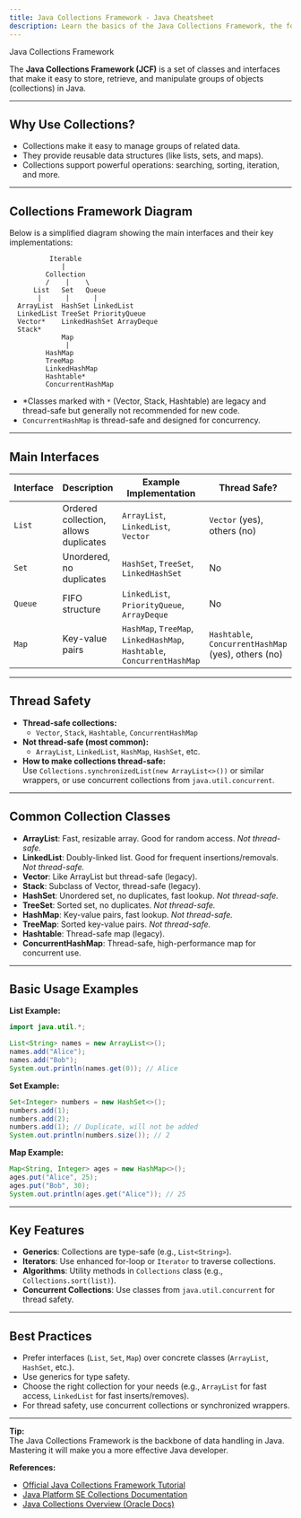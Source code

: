```yaml
---
title: Java Collections Framework - Java Cheatsheet
description: Learn the basics of the Java Collections Framework, the foundation for working with groups of objects in Java.
---
```


<base-title :title="frontmatter.title" :description="frontmatter.description">
Java Collections Framework
</base-title>

The **Java Collections Framework (JCF)** is a set of classes and interfaces that make it easy to store, retrieve, and manipulate groups of objects (collections) in Java.

---

## Why Use Collections?

- Collections make it easy to manage groups of related data.
- They provide reusable data structures (like lists, sets, and maps).
- Collections support powerful operations: searching, sorting, iteration, and more.

---

## Collections Framework Diagram

Below is a simplified diagram showing the main interfaces and their key implementations:

```
          Iterable
             |
         Collection
         /    |    \
      List   Set   Queue
       |      |      |
  ArrayList  HashSet LinkedList
  LinkedList TreeSet PriorityQueue
  Vector*    LinkedHashSet ArrayDeque
  Stack*     
             Map
              |
         HashMap
         TreeMap
         LinkedHashMap
         Hashtable*
         ConcurrentHashMap
```
- *Classes marked with `*` (Vector, Stack, Hashtable) are legacy and thread-safe but generally not recommended for new code.
- `ConcurrentHashMap` is thread-safe and designed for concurrency.

---

## Main Interfaces

| Interface | Description                        | Example Implementation      | Thread Safe?         |
|-----------|------------------------------------|----------------------------|----------------------|
| `List`    | Ordered collection, allows duplicates | `ArrayList`, `LinkedList`, `Vector` | `Vector` (yes), others (no) |
| `Set`     | Unordered, no duplicates           | `HashSet`, `TreeSet`, `LinkedHashSet` | No                   |
| `Queue`   | FIFO structure                     | `LinkedList`, `PriorityQueue`, `ArrayDeque` | No                   |
| `Map`     | Key-value pairs                    | `HashMap`, `TreeMap`, `LinkedHashMap`, `Hashtable`, `ConcurrentHashMap` | `Hashtable`, `ConcurrentHashMap` (yes), others (no) |

---

## Thread Safety

- **Thread-safe collections:**  
  - `Vector`, `Stack`, `Hashtable`, `ConcurrentHashMap`
- **Not thread-safe (most common):**  
  - `ArrayList`, `LinkedList`, `HashMap`, `HashSet`, etc.
- **How to make collections thread-safe:**  
  Use `Collections.synchronizedList(new ArrayList<>())` or similar wrappers, or use concurrent collections from `java.util.concurrent`.

---

## Common Collection Classes

- **ArrayList**: Fast, resizable array. Good for random access. *Not thread-safe.*
- **LinkedList**: Doubly-linked list. Good for frequent insertions/removals. *Not thread-safe.*
- **Vector**: Like ArrayList but thread-safe (legacy).
- **Stack**: Subclass of Vector, thread-safe (legacy).
- **HashSet**: Unordered set, no duplicates, fast lookup. *Not thread-safe.*
- **TreeSet**: Sorted set, no duplicates. *Not thread-safe.*
- **HashMap**: Key-value pairs, fast lookup. *Not thread-safe.*
- **TreeMap**: Sorted key-value pairs. *Not thread-safe.*
- **Hashtable**: Thread-safe map (legacy).
- **ConcurrentHashMap**: Thread-safe, high-performance map for concurrent use.

---

## Basic Usage Examples

**List Example:**

```java
import java.util.*;

List<String> names = new ArrayList<>();
names.add("Alice");
names.add("Bob");
System.out.println(names.get(0)); // Alice
```

**Set Example:**

```java
Set<Integer> numbers = new HashSet<>();
numbers.add(1);
numbers.add(2);
numbers.add(1); // Duplicate, will not be added
System.out.println(numbers.size()); // 2
```

**Map Example:**

```java
Map<String, Integer> ages = new HashMap<>();
ages.put("Alice", 25);
ages.put("Bob", 30);
System.out.println(ages.get("Alice")); // 25
```

---

## Key Features

- **Generics**: Collections are type-safe (e.g., `List<String>`).
- **Iterators**: Use enhanced for-loop or `Iterator` to traverse collections.
- **Algorithms**: Utility methods in `Collections` class (e.g., `Collections.sort(list)`).
- **Concurrent Collections**: Use classes from `java.util.concurrent` for thread safety.

---

## Best Practices

- Prefer interfaces (`List`, `Set`, `Map`) over concrete classes (`ArrayList`, `HashSet`, etc.).
- Use generics for type safety.
- Choose the right collection for your needs (e.g., `ArrayList` for fast access, `LinkedList` for fast inserts/removes).
- For thread safety, use concurrent collections or synchronized wrappers.

---

**Tip:**  
The Java Collections Framework is the backbone of data handling in Java. Mastering it will make you a more effective Java developer.

**References:**  
- [Official Java Collections Framework Tutorial](https://docs.oracle.com/javase/tutorial/collections/index.html)
- [Java Platform SE Collections Documentation](https://docs.oracle.com/en/java/javase/21/docs/api/java.base/java/util/Collections.html)
- [Java Collections Overview (Oracle Docs)](https://docs.oracle.com/javase/8/docs/technotes/guides/collections/overview.html)